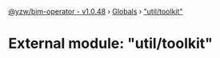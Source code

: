 [@yzw/bim-operator - v1.0.48](../README.md) › [Globals](../globals.md) › ["util/toolkit"](_util_toolkit_.md)

# External module: "util/toolkit"


